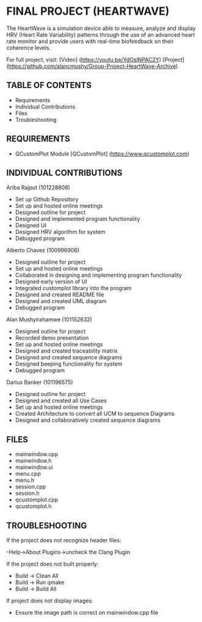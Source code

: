 # FINAL PROJECT (HEARTWAVE)

The HeartWave is a simulation device able to measure, analyze and display HRV (Heart Rate Variability) patterns through the use of an advanced heart rate monitor and provide users with real-time biofeedback on their coherence levels. 

For full project, visit: 
[Video] (https://youtu.be/YdOslNPAC2Y)
[Project] (https://github.com/alancmushy/Group-Project-HeartWave-Archive)


## TABLE OF CONTENTS

- Requirements 
- Individual Contributions
- Files
- Troubleshooting

## REQUIREMENTS

- QCustomPlot Module
[QCustomPlot] (https://www.qcustomplot.com)

## INDIVIDUAL CONTRIBUTIONS

Ariba Rajput (101228808)
- Set up Github Repository
- Set up and hosted online meetings
- Designed outline for project
- Designed and implemented program functionality
- Designed UI
- Designed HRV algorithm for system
- Debugged program

Alberto Chavez (100996906)
- Designed outline for project
- Set up and hosted online meetings
- Collaborated in designing and implementing program functionality
- Designed early version of UI
- Integrated customplot library into the program 
- Designed and created README file
- Designed and created UML diagram
- Debugged program

Alan Mushyirahamwe (101152632)
- Designed outline for project
- Recorded demo presentation
- Set up and hosted online meetings
- Designed and created traceability matrix
- Designed and created sequence diagrams
- Designed beeping functionality for system
- Debugged program

Darius Banker (101196575)
- Designed outline for project
- Designed and created all Use Cases
- Set up and hosted online meetings
- Created Architecture to convert all UCM to sequence Diagrams
- Designed and collaboratively created sequence diagrams

## FILES

- mainwindow.cpp
- mainwindow.h
- mainwindow.ui
- menu.cpp
- menu.h
- session.cpp
- session.h
- qcustomplot.cpp
- qcustomplot.h


## TROUBLESHOOTING

If the project does not recognize header files: 

-Help->About Plugins->uncheck the Clang Plugin

If the project does not built properly:

- Build -> Clean All
- Build -> Run qmake
- Build -> Build All

If project does not display images:

- Ensure the image path is correct on mainwindow.cpp file
